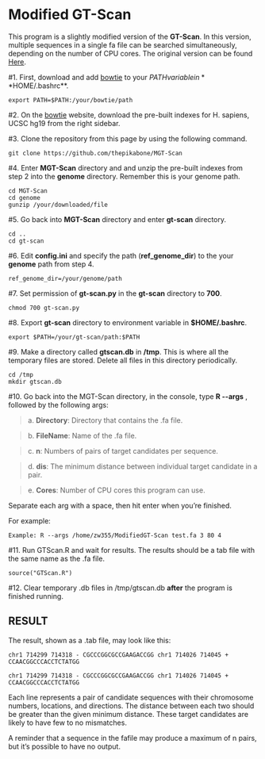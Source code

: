 Modified GT-Scan
==============



This program is a slightly modified version of the **GT-Scan**. In this version, multiple sequences in a single
fa file can be searched simultaneously, depending on the number of CPU cores. The original version can be
found [Here](https://gt-scan.csiro.au/).

#1. First, download and add [bowtie](http://bowtie-bio.sourceforge.net/tutorial.shtml) to your $PATH variable in  **$HOME/.bashrc**. 
```
export PATH=$PATH:/your/bowtie/path
```

#2. On the [bowtie](http://bowtie-bio.sourceforge.net/tutorial.shtml) website, download the pre-built indexes for H. sapiens, UCSC hg19 from the right sidebar.


#3. Clone the repository from this page by using the following command. 
```
git clone https://github.com/thepikabone/MGT-Scan
```


#4. Enter **MGT-Scan** directory and and unzip the pre-built indexes from step 2 into the **genome** directory. Remember this is your genome path. 
```
cd MGT-Scan
cd genome
gunzip /your/downloaded/file
````

#5. Go back into **MGT-Scan** directory and enter **gt-scan** directory.
```
cd ..
cd gt-scan
````

#6. Edit **config.ini** and specify the path (**ref_genome_dir**) to the your **genome** path from step 4.
```
ref_genome_dir=/your/genome/path
```

#7. Set permission of **gt-scan.py** in the **gt-scan** directory to **700**.
```
chmod 700 gt-scan.py
```

#8. Export **gt-scan** directory to environment variable in **$HOME/.bashrc**.
```
export $PATH=/your/gt-scan/path:$PATH
```

#9. Make a directory called **gtscan.db** in **/tmp**. This is where all the temporary files are stored.
Delete all files in this directory periodically.
```
cd /tmp
mkdir gtscan.db
```

#10. Go back into the MGT-Scan directory, in the console, type **R --args** , followed by the following args:

>a. **Directory**: Directory that contains the .fa file. 

>b. **FileName**: Name of the .fa file.  

>c. **n**: Numbers of pairs of target candidates per sequence.  

>d. **dis**: The minimum distance between individual target candidate in a pair.

>e. **Cores**: Number of CPU cores this program can use.
  
Separate each arg with a space, then hit enter when you’re finished.

For example:
```
Example: R --args /home/zw355/ModifiedGT-Scan test.fa 3 80 4
```

#11. Run GTScan.R and wait for results. The results should be a tab file with the same name as
the .fa file.
```
source("GTScan.R")
```

#12. Clear temporary .db files in /tmp/gtscan.db **after** the program is finished running.

## RESULT

The result, shown as a .tab file, may look like this:
```
chr1 714299 714318 - CGCCCGGCGCCGAAGACCGG chr1 714026 714045 + CCAACGGCCCACCTCTATGG

chr1 714299 714318 - CGCCCGGCGCCGAAGACCGG chr1 714026 714045 + CCAACGGCCCACCTCTATGG
```
Each line represents a pair of candidate sequences with their chromosome numbers, locations,
and directions. The distance between each two should be greater than the given minimum distance.
These target candidates are likely to have few to no mismatches. 

A reminder that a sequence in the fafile may produce a maximum of n pairs, but it’s possible to have no output.
